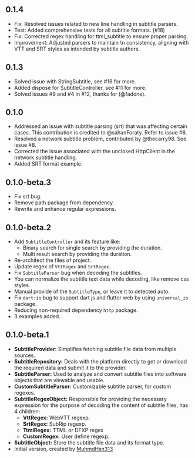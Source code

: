 ## 0.1.4
- Fix: Resolved issues related to new line handling in subtitle parsers.
- Test: Added comprehensive tests for all subtitle formats. (#18)
- Fix: Corrected regex handling for ttml_subtitle to ensure proper parsing.
- Improvement: Adjusted parsers to maintain \n consistency, aligning with VTT and SRT styles as intended by subtitle authors.

## 0.1.3
- Solved issue with StringSubtitle, see #16 for more.
- Added dispose for SubtitleController, see #11 for more.
- Solved issues #9 and #4 in #12, thanks for (@fadone).

## 0.1.0
- Addressed an issue with subtitle parsing (srt) that was affecting certain cases. This contribution is credited to @sahanForaty. Refer to issue #6.
- Resolved a network subtitle problem, contributed by @thecarry98. See issue #8.
- Corrected the issue associated with the unclosed HttpClient in the network subtitle handling.
- Added SRT format example.

## 0.1.0-beta.3
- Fix srt bug.
- Remove path package from dependency.
- Rewrite and enhance regular expressions.

## 0.1.0-beta.2
- Add `SubtitleController` and its feature like: 
    - Binary search for single search by providing the duration.
    - Multi result search by providing the duration.
- Re-architect the files of project.
- Update regex of `VttRegex` and `SrtRegex`.
- Fix `SubtitleParser` bug when decoding the subtitles.
- You can normalize the subtitle text data while decoding, like remove css styles.
- Manual provide of the `SubtitleType`, or leave it to detected auto.
- Fix `dart:io` bug to support dart js and flutter web by using `universal_io` package.
- Reducing non-required dependency `http` package.
- 3 examples added.

## 0.1.0-beta.1

- **SubtitleProvider:** Simplifies fetching subtitle file data from multiple sources.
- **SubtitleRepository:** Deals with the platform directly to get or download the required data and submit it to the provider.
- **SubtitleParser:** Used to analyze and convert subtitle files into software objects that are viewable and usable.
- **CustomSubtitleParser:** Customizable subtitle parser, for custom regexes.
- **SubtitleRegexObject:** Responsible for providing the necessary expression for the purpose of decoding the content of subtitle files, has 4 children:
    - **VttRegex:** WebVTT regexp.
    - **SrtRegex:** SubRip regexp.
    - **TtmlRegex:** TTML or DFXP regex
    - **CustomRegex:** User define regexp.
- **SubtitleObject:** Store the subtitle file data and its format type.
- Initial version, created by [MuhmdHsn313](https://twitter.com/MuhmdHsn313)
